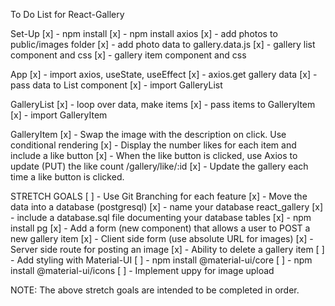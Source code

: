 To Do List for React-Gallery


Set-Up
[x] - npm install
[x] - npm install axios
[x] - add photos to public/images folder
[x] - add photo data to gallery.data.js
[x] - gallery list component and css
[x] - gallery item component and css

App
[x] - import axios, useState, useEffect
[x] - axios.get gallery data
[x] - pass data to List component
[x] - import GalleryList


GalleryList
[x] - loop over data, make items
[x] - pass items to GalleryItem
[x] - import GalleryItem


GalleryItem
[x] - Swap the image with the description on click. Use conditional rendering
[x] - Display the number likes for each item and include a like button
[x] - When the like button is clicked, use Axios to update (PUT) the like count /gallery/like/:id
[x] - Update the gallery each time a like button is clicked.


STRETCH GOALS
[ ] - Use Git Branching for each feature 
[x] - Move the data into a database (postgresql)
    [x] - name your database react_gallery
    [x] - include a database.sql file documenting your database tables
    [x] - npm install pg
[x] - Add a form (new component) that allows a user to POST a new gallery item
    [x] - Client side form (use absolute URL for images)
    [x] - Server side route for posting an image
[x] - Ability to delete a gallery item
[ ] - Add styling with Material-UI
    [ ] - npm install @material-ui/core
    [ ] - npm install @material-ui/icons
[ ] - Implement uppy for image upload

NOTE: The above stretch goals are intended to be completed in order.